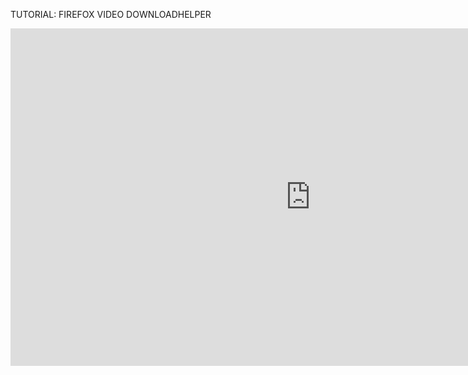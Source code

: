 TUTORIAL: FIREFOX VIDEO DOWNLOADHELPER

<iframe width="960" height="540" src="https://www.youtube.com/embed/RRhsRezsoHQ" title="Tutorial: Firefox Video DownloadHelper" frameborder="0" allow="accelerometer; autoplay; clipboard-write; encrypted-media; gyroscope; picture-in-picture; web-share" referrerpolicy="strict-origin-when-cross-origin" allowfullscreen></iframe>
